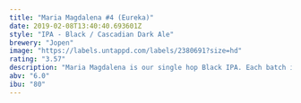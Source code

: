 ```yaml
---
title: "Maria Magdalena #4 (Eureka)"
date: 2019-02-08T13:40:40.693601Z
style: "IPA - Black / Cascadian Dark Ale"
brewery: "Jopen"
image: "https://labels.untappd.com/labels/2380691?size=hd"
rating: "3.57"
description: "Maria Magdalena is our single hop Black IPA. Each batch is brewed as a single hop IPA. This 4th batch is brewed with Eureka hop. Eureka gives her some peach fruityness, but also a herbal and earthy touch, with some pine in the end of the taste."
abv: "6.0"
ibu: "80"
---
```


